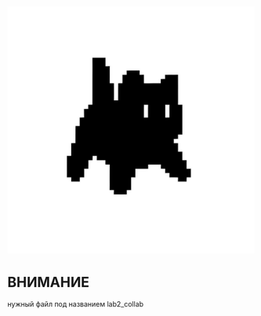 ![эх картинка не загрузилась](../pics/punk.JPG)


# **ВНИМАНИЕ** #

нужный файл под названием lab2_collab



